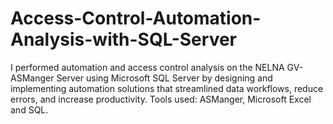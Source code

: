 # Access-Control-Automation-Analysis-with-SQL-Server


I performed automation and access control analysis on the NELNA GV- ASManger
Server using Microsoft SQL Server by designing and implementing automation solutions that streamlined data workflows,
reduce errors, and increase productivity. Tools used: ASManger, Microsoft Excel and SQL.


